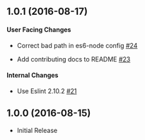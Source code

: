 ## 1.0.1 (2016-08-17)

#### User Facing Changes

* Correct bad path in es6-node config [#24](https://github.com/FormidableLabs/eslint-config-formidable/pull/24)

* Add contributing docs to README [#23](https://github.com/FormidableLabs/eslint-config-formidable/pull/22)

#### Internal Changes

* Use Eslint 2.10.2 [#21](https://github.com/FormidableLabs/eslint-config-formidable/pull/21)

## 1.0.0 (2016-08-15)

* Initial Release
